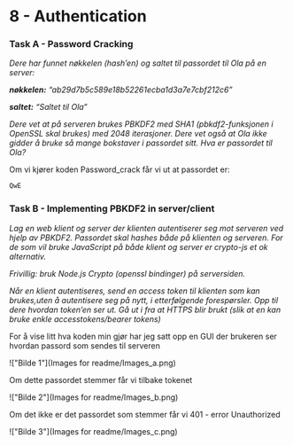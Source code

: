 # 8 - Authentication
### Task A - Password Cracking
<i>Dere har funnet nøkkelen (hash’en) og saltet til passordet til Ola på en server:

<b>nøkkelen:</b> “ab29d7b5c589e18b52261ecba1d3a7e7cbf212c6”

<b>saltet:</b> “Saltet til Ola”

Dere vet at på serveren brukes PBKDF2 med SHA1 (pbkdf2-funksjonen i OpenSSL skal brukes) med 2048 iterasjoner.
Dere vet også at Ola ikke gidder å bruke så mange bokstaver i passordet sitt. Hva er passordet til Ola?</i>

Om vi kjører koden Password_crack får vi ut at passordet er:

```bash
QwE
```

### Task B - Implementing PBKDF2 in server/client

<i>Lag en web klient og server der klienten autentiserer seg mot serveren ved hjelp av 
PBKDF2. Passordet skal hashes både på klienten og serveren. 
For de som vil bruke JavaScript på både klient og server er crypto-js et ok alternativ.

Frivillig: bruk Node.js Crypto (openssl bindinger) på serversiden.

Når en klient autentiseres, send en access token til klienten som kan brukes,uten å autentisere seg på nytt, i etterfølgende forespørsler.
Opp til dere hvordan token’en ser ut.
Gå ut i fra at HTTPS blir brukt (slik at en kan bruke enkle accesstokens/bearer tokens)</i>

For å vise litt hva koden min gjør har jeg satt opp en GUI der brukeren ser hvordan passord som sendes til serveren


!["Bilde 1"](Images for readme/Images_a.png)

Om dette passordet stemmer får vi tilbake tokenet

!["Bilde 2"](Images for readme/Images_b.png)

Om det ikke er det passordet som stemmer får vi 401 - error Unauthorized

!["Bilde 3"](Images for readme/Images_c.png)



